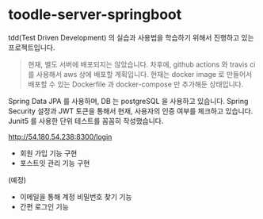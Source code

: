 # toodle-server-springboot

tdd(Test Driven Development) 의 실습과 사용법을 학습하기 위해서 진행하고 있는 프로젝트입니다.

> 현재, 별도 서버에 배포되지는 않았습니다.
> 차후에, github actions 와 travis ci 를 사용해서 aws 상에 배포할 계획입니다.
> 현재는 docker image 로 만들어서 배포할 수 있는 Dockerfile 과 docker-compose 만 추가해둔 상태입니다.

Spring Data JPA 를 사용하며, DB 는 postgreSQL 을 사용하고 있습니다.
Spring Security 설정과 JWT 토큰을 통해서 현재, 사용자의 인증 여부를 체크하고 있습니다.
Junit5 를 사용한 단위 테스트를 꼼꼼히 작성했습니다. 


http://54.180.54.238:8300/login

- 회원 가입 기능 구현
- 포스트잇 관리 기능 구현

(예정)
- 이메일을 통해 계정 비밀번호 찾기 기능
- 간편 로그인 기능
